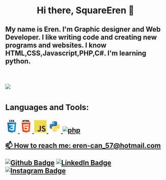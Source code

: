 <h1 align="center"> Hi there, SquareEren 👋 </h1>
<h2> <strong>My name is Eren. I'm Graphic designer and Web Developer. I like writing code and creating new programs and websites. I know HTML,CSS,Javascript,PHP,C#. I'm learning python.<strong> <h2>
<img src="https://media.giphy.com/media/NgurY1o4z080Jfoyzw/giphy.gif" width="150px">
<h3 align="left">Languages and Tools:</h3>
 
<p align="left"> <a href="https://www.w3schools.com/css/" target="_blank" rel="noreferrer"> <img src="https://raw.githubusercontent.com/devicons/devicon/master/icons/css3/css3-original-wordmark.svg" alt="css3" width="40" height="40"/> </a> <a href="https://www.w3.org/html/" target="_blank" rel="noreferrer"> <img src="https://raw.githubusercontent.com/devicons/devicon/master/icons/html5/html5-original-wordmark.svg" alt="html5" width="40" height="40"/> </a> <a href="https://developer.mozilla.org/en-US/docs/Web/JavaScript" target="_blank" rel="noreferrer"> <img src="https://raw.githubusercontent.com/devicons/devicon/master/icons/javascript/javascript-original.svg" alt="javascript" width="40" height="40"/> </a> <a href="https://www.python.org/" target="_blank" rel="noreferrer"> <img src="https://raw.githubusercontent.com/devicons/devicon/master/icons/python/python-original.svg" alt="python" width="40" height="40"/> <a href="(https://www.php.net/)" target="_blank" rel="noreferrer"><a href="https://www.php.net/" target="_blank" rel="noreferrer"> <img src="http://php.net/images/logos/php-logo.svg" alt="php" width="40" height="40"/></p> 

 📫 How to reach me: eren-can_57@hotmail.com

[![Github Badge](https://img.shields.io/badge/-Github-000?style=quare&labelColor=000&logo=Github&logoColor=white&link=link)](https://github.com/SquareEren) 
[![LinkedIn Badge](https://img.shields.io/badge/LinkedIn-Profile-informational?style=flat&logo=linkedin&logoColor=white&color=0D76A8)](https://www.linkedin.com/in/eren-ozcan-2b6a94242/)
[![Instagram Badge](https://img.shields.io/badge/-Instagram-C13584?style=flat-quare&labelColor=C13584&logo=instagram&logoColor=white&link=link)](https://www.instagram.com/squareeren/)
